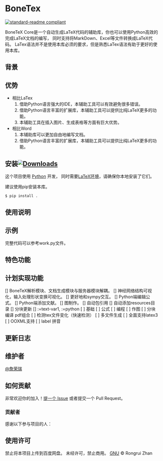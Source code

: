 # BoneTex

[![standard-readme compliant](https://img.shields.io/badge/readme%20style-standard-brightgreen.svg?style=flat-square)](https://github.com/RichardLitt/standard-readme)

BoneTeX Core是一个自动生成LaTeX代码的辅助库，你也可以使用Python高效的完成LaTeX文档的编写，
同时支持将MarkDown、Excel等文件转换成LaTeX代码。
LaTex语法并不是使用本库必须的要求，但是熟悉LaTex语法有助于更好的使用本库。

## 背景


## 优势
- 相比LaTex
    1. 借助Python语言强大的IDE，本辅助工具可以有效避免很多错误。
    2. 借助Python语言丰富的扩展库，本辅助工具可以提供比纯LaTeX更多的功能。
    3. 本辅助工具在插入图片、生成表格等方面有巨大优势。
- 相比Word
    1. 本辅助库可以更加自由地编写文档。
    2. 借助Python语言丰富的扩展库，本辅助工具可以提供比纯LaTeX更多的功能。


## 安装[![Downloads](https://pepy.tech/badge/bone-tex)](https://pepy.tech/project/bonetex)

这个项目使用 [Python](https://www.python.org/downloads/) 开发，
同时需要[LaTeX环境](https://zhuanlan.zhihu.com/p/136931926)，请确保你本地安装了它们。

建议使用pip安装本库。

```sh
$ pip install .
```

## 使用说明


## 示例

完整代码可以参考work.py文件。

## 特色功能


## 计划实现功能
[] BoneTeX解析模块、文档生成模块与服务器模块解耦。
[] 神经网络结构可视化，输入处理形状变换可视化。
[] 更好地和sympy交互。
[] Python端编辑公式。
[] Python端添加文献。
[] 图制作。
[] 自动包引用
[] 自动添加resources目录
[] 分块更新
[] :=text-var1, :=python
[ ] 基础
[ ] 公式
[ ] 编程
[ ] 作图
[ ] 分块编译 pdf组合
[ ] 检测tex文件变化（快速检测）
[ ] 多文件生成
[ ] 全面支持latex3
[ ] OOXML支持
[ ] label 拼音
## 更新日志


## 维护者

[@詹荣瑞](https://github.com/zrr1999)

## 如何贡献

非常欢迎你的加入！[提一个 Issue](https://github.com/zrr1999/bonetex/issues/new) 或者提交一个 Pull Request。

### 贡献者

感谢以下参与项目的人：

## 使用许可

禁止将本项目上传到百度网盘。
未经许可，禁止商用。
[GNU](LICENSE) © Rongrui Zhan